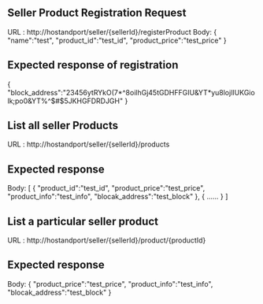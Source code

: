 ## Seller Product Registration Request
URL : http://hostandport/seller/{sellerId}/registerProduct
Body:
{
    "name":"test",
    "product_id":"test_id",
    "product_price":"test_price"
}

## Expected response of registration
{
    "block_address":"23456ytRYkO(7*^8oilhGj45tGDHFFGIU&YT*yu8lojlIUKGiolk;po0&YT%^$#$5JKHGFDRDJGH"
}


## List all seller Products
URL : http://hostandport/seller/{sellerId}/products

## Expected response
Body:
    [
        {
            "product_id":"test_id",
            "product_price":"test_price",
            "product_info":"test_info",
            "blocak_address":"test_block"
        },
        {
            ......
        }
    ]

## List a particular seller product
URL : http://hostandport/seller/{sellerId}/product/{productId}

## Expected response
Body:
    {
        "product_price":"test_price",
        "product_info":"test_info",
        "blocak_address":"test_block"
    }

